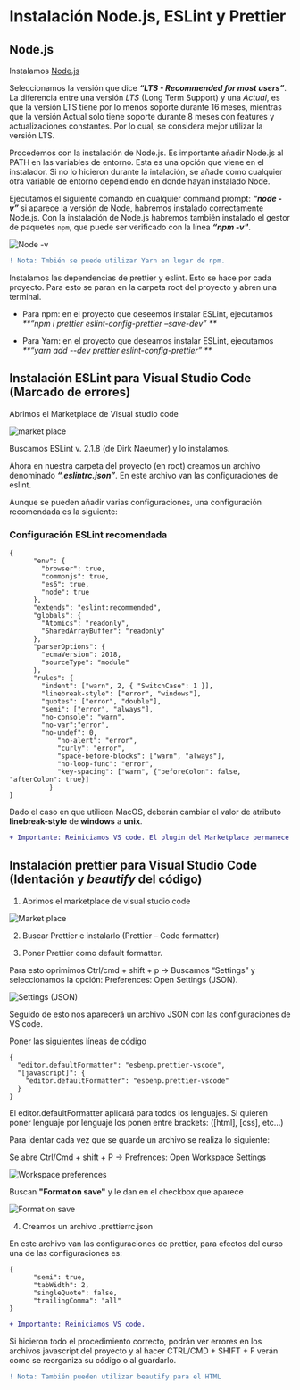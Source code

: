 # Instalación Node.js, ESLint y Prettier

##  Node.js

Instalamos [Node.js](https://nodejs.org/en/)

Seleccionamos la versión que dice _**“LTS - Recommended for most users”**_. La diferencia entre una versión _LTS_ (Long Term Support) y una _Actual_, es que la versión LTS tiene por lo menos soporte durante 16 meses, mientras que la versión Actual solo tiene soporte durante 8 meses con features y actualizaciones constantes. Por lo cual, se considera mejor utilizar la versión LTS. 

Procedemos con la instalación de Node.js. Es importante añadir Node.js al PATH en las variables de entorno. Esta es una opción que viene en el instalador. Si no lo hicieron durante la intalación, se añade como cualquier otra variable de entorno dependiendo en donde hayan instalado Node.

Ejecutamos el siguiente comando en cualquier command prompt: _**"node -v”**_ si aparece la versión de Node, habremos instalado correctamente Node.js. Con la instalación de Node.js habremos también instalado el gestor de paquetes `npm`, que puede ser verificado con la línea _**“npm -v"**_.

![Node -v](https://i.imgur.com/646gws0.png)

```diff
! Nota: Tmbién se puede utilizar Yarn en lugar de npm.
```
Instalamos las dependencias de prettier y eslint. Esto se hace por cada proyecto. Para esto se paran en la carpeta root del proyecto y abren una terminal.

* Para npm: en el proyecto que deseemos instalar ESLint, ejecutamos _**“npm i prettier eslint-config-prettier –save-dev” **_

* Para Yarn: en el proyecto que deseamos instalar ESLint, ejecutamos _**“yarn add --dev prettier eslint-config-prettier” **_

## Instalación ESLint para Visual Studio Code (Marcado de errores)

Abrimos el Marketplace de Visual studio code

![market place](https://i.imgur.com/NXvrycQ.png)

Buscamos ESLint v. 2.1.8 (de Dirk Naeumer) y lo instalamos.

Ahora en nuestra carpeta del proyecto (en root) creamos un archivo denominado **_“.eslintrc.json”_**. En este archivo van las configuraciones de eslint.

Aunque se pueden añadir varias configuraciones, una configuración recomendada es la siguiente:

### Configuración ESLint recomendada

```
{
	  "env": {
	    "browser": true,
	    "commonjs": true,
	    "es6": true,
	    "node": true
	  },
	  "extends": "eslint:recommended",
	  "globals": {
	    "Atomics": "readonly",
	    "SharedArrayBuffer": "readonly"
	  },
	  "parserOptions": {
	    "ecmaVersion": 2018,
	    "sourceType": "module"
	  },
	  "rules": {
	    "indent": ["warn", 2, { "SwitchCase": 1 }],
	    "linebreak-style": ["error", "windows"],
	    "quotes": ["error", "double"],
	    "semi": ["error", "always"],
	    "no-console": "warn",
	    "no-var":"error",
	    "no-undef": 0,
            "no-alert": "error",
            "curly": "error",
            "space-before-blocks": ["warn", "always"],
            "no-loop-func": "error",
            "key-spacing": ["warn", {"beforeColon": false, "afterColon": true}]
          }
}

```

Dado el caso en que utilicen MacOS, deberán cambiar el valor de atributo **linebreak-style** de **windows** a **unix**.

```diff
+ Importante: Reiniciamos VS code. El plugin del Marketplace permanece en el IDE, no obstante los comandos para npm o yarn se tienen que hacer por cada proyecto (a menos que lo instalen global, sin embargo, muchos proyectos tienen diferentes ESLint y prettier diferentes por lo cual no es recomendado).
```

## Instalación prettier para Visual Studio Code (Identación y _beautify_ del código)

1. Abrimos el marketplace de visual studio code

![Market place](https://i.imgur.com/GCZeX4G.png)

2. Buscar Prettier e instalarlo (Prettier – Code formatter)

3. Poner Prettier como default formatter.

Para esto oprimimos Ctrl/cmd + shift + p -> Buscamos “Settings” y seleccionamos la opción: Preferences: Open Settings (JSON).

![Settings (JSON)](https://i.imgur.com/wdDY2vW.png)

Seguido de esto nos aparecerá un archivo JSON con las configuraciones de VS code. 

Poner las siguientes líneas de código

```
{
  "editor.defaultFormatter": "esbenp.prettier-vscode",
  "[javascript]": {
    "editor.defaultFormatter": "esbenp.prettier-vscode"
  }
}

```

El editor.defaultFormatter aplicará para todos los lenguajes. Si quieren poner lenguaje por lenguaje los ponen entre brackets: ([html], [css], etc…)

Para identar cada vez que se guarde un archivo se realiza lo siguiente: 

Se abre Ctrl/Cmd + shift + P -> Prefrences: Open Workspace Settings

![Workspace preferences](https://i.imgur.com/iOVmPv3.png)

Buscan **"Format on save"** y le dan en el checkbox que aparece

![Format on save](https://i.imgur.com/fOGxtSA.png)


4. Creamos un archivo .prettierrc.json

En este archivo van las configuraciones de prettier, para efectos del curso una de las configuraciones es:

```
{
	  "semi": true,
	  "tabWidth": 2,
	  "singleQuote": false,
	  "trailingComma": "all"
}

```

```diff
+ Importante: Reiniciamos VS code.
```

Si hicieron todo el procedimiento correcto, podrán ver errores en los archivos javascript del proyecto y al hacer CTRL/CMD + SHIFT + F verán como se reorganiza su código o al guardarlo. 

```diff
! Nota: También pueden utilizar beautify para el HTML
```


